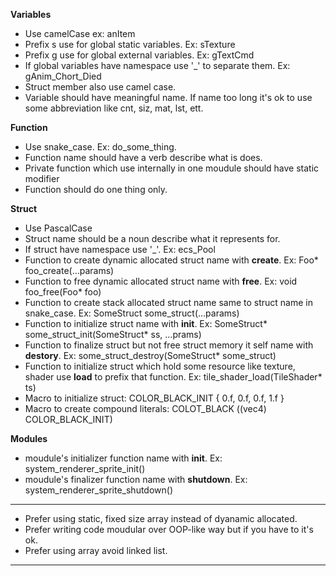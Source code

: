 **Variables** 
  - Use camelCase ex: anItem
  - Prefix s use for global static variables. Ex: sTexture
  - Prefix g use for global external variables. Ex: gTextCmd
  - If global variables have namespace use '_' to separate them. Ex: gAnim_Chort_Died
  - Struct member also use camel case.
  - Variable should have meaningful name. If name too long it's ok to use some abbreviation like cnt, siz, mat, lst, ett.

**Function**
  - Use snake_case. Ex: do_some_thing.
  - Function name should have a verb describe what is does.
  - Private function which use internally in one moudule should have static modifier
  - Function should do one thing only.

**Struct**
  - Use PascalCase
  - Struct name should be a noun describe what it represents for.
  - If struct have namespace use '_'. Ex: ecs_Pool
  - Function to create dynamic allocated struct name with __create__. Ex: Foo* foo_create(...params)
  - Function to free dynamic allocated struct name with __free__. Ex: void foo_free(Foo* foo)
  - Function to create stack allocated struct name same to struct name in snake_case. Ex: SomeStruct some_struct(...params)
  - Function to initialize struct name with __init__. Ex: SomeStruct* some_struct_init(SomeStruct* ss, ...prams)
  - Function to finalize struct but not free struct memory it self name with __destory__. Ex: some_struct_destroy(SomeStruct* some_struct)
  - Function to initialize struct which hold some resource like texture, shader use __load__ to prefix that function. Ex: tile_shader_load(TileShader* ts)
  - Macro to initialize struct: COLOR_BLACK_INIT { 0.f, 0.f, 0.f, 1.f } 
  - Macro to create compound literals: COLOT_BLACK ((vec4) COLOR_BLACK_INIT)

**Modules**
  - moudule's initializer function name with __init__. Ex: system_renderer_sprite_init()
  - moudule's finalizer function name with __shutdown__. Ex: system_renderer_sprite_shutdown()
***
- Prefer using static, fixed size array instead of dyanamic allocated.
- Prefer writing code moudular over OOP-like way but if you have to it's ok.
- Prefer using array avoid linked list.
***
